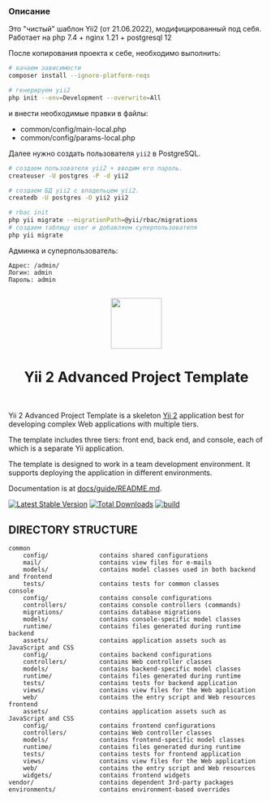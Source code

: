 ### Описание

Это "чистый" шаблон Yii2 (от 21.06.2022), модифицированный под себя.
<br>
Работает на php 7.4 + nginx 1.21 + postgresql 12

После копирования проекта к себе, необходимо выполнить:
```bash
# качаем зависимости
composer install --ignore-platform-reqs

# генерируем yii2
php init --env=Development --overwrite=All
```

и внести необходимые правки в файлы:

* common/config/main-local.php
* common/config/params-local.php

Далее нужно создать пользователя `yii2` в PostgreSQL.
```bash
# создаем пользователя yii2 + вводим его пароль.
createuser -U postgres -P -d yii2

# создаем БД yii2 с владельцем yii2.
createdb -U postgres -O yii2 yii2

# rbac init
php yii migrate --migrationPath=@yii/rbac/migrations
# создаем таблицу user и добавляем суперпользователя
php yii migrate
```

Админка и суперпользователь:
```
Адрес: /admin/
Логин: admin
Пароль: admin
```

##

<p align="center">
    <a href="https://github.com/yiisoft" target="_blank">
        <img src="https://avatars0.githubusercontent.com/u/993323" height="100px">
    </a>
    <h1 align="center">Yii 2 Advanced Project Template</h1>
    <br>
</p>

Yii 2 Advanced Project Template is a skeleton [Yii 2](http://www.yiiframework.com/) application best for
developing complex Web applications with multiple tiers.

The template includes three tiers: front end, back end, and console, each of which
is a separate Yii application.

The template is designed to work in a team development environment. It supports
deploying the application in different environments.

Documentation is at [docs/guide/README.md](docs/guide/README.md).

[![Latest Stable Version](https://img.shields.io/packagist/v/yiisoft/yii2-app-advanced.svg)](https://packagist.org/packages/yiisoft/yii2-app-advanced)
[![Total Downloads](https://img.shields.io/packagist/dt/yiisoft/yii2-app-advanced.svg)](https://packagist.org/packages/yiisoft/yii2-app-advanced)
[![build](https://github.com/yiisoft/yii2-app-advanced/workflows/build/badge.svg)](https://github.com/yiisoft/yii2-app-advanced/actions?query=workflow%3Abuild)

DIRECTORY STRUCTURE
-------------------

```
common
    config/              contains shared configurations
    mail/                contains view files for e-mails
    models/              contains model classes used in both backend and frontend
    tests/               contains tests for common classes    
console
    config/              contains console configurations
    controllers/         contains console controllers (commands)
    migrations/          contains database migrations
    models/              contains console-specific model classes
    runtime/             contains files generated during runtime
backend
    assets/              contains application assets such as JavaScript and CSS
    config/              contains backend configurations
    controllers/         contains Web controller classes
    models/              contains backend-specific model classes
    runtime/             contains files generated during runtime
    tests/               contains tests for backend application    
    views/               contains view files for the Web application
    web/                 contains the entry script and Web resources
frontend
    assets/              contains application assets such as JavaScript and CSS
    config/              contains frontend configurations
    controllers/         contains Web controller classes
    models/              contains frontend-specific model classes
    runtime/             contains files generated during runtime
    tests/               contains tests for frontend application
    views/               contains view files for the Web application
    web/                 contains the entry script and Web resources
    widgets/             contains frontend widgets
vendor/                  contains dependent 3rd-party packages
environments/            contains environment-based overrides
```
